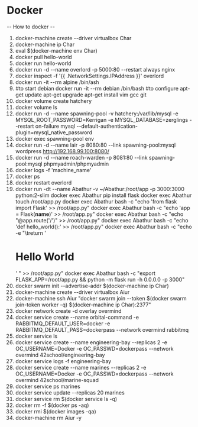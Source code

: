 # Docker

-- How to docker --

1. docker-machine create --driver virtualbox Char
2. docker-machine ip Char
3. eval $(docker-machine env Char)
4. docker pull hello-world
5. docker run hello-world
6. docker run -d --name overlord -p 5000:80 --restart always nginx
7. docker inspect -f '{{ .NetworkSettings.IPAddress }}' overlord
8. docker run -it --rm alpine /bin/ash
9. #to start debian
   docker run -it --rm debian /bin/bash
   #to configure
   apt-get update
   apt-get upgrade
   apt-get install vim gcc git
10. docker volume create hatchery
11. docker volume ls
12. docker run -d --name spawning-pool -v hatchery:/var/lib/mysql -e MYSQL_ROOT_PASSWORD=Kerrigan -e MYSQL_DATABASE=zerglings --restart on-failure mysql --default-authentication-plugin=mysql_native_password
13. docker exec spawning-pool env
14. docker run -d --name lair -p 8080:80 --link spawning-pool:mysql wordpress http://192.168.99.100:8080/
15. docker run -d --name roach-warden -p 8081:80 --link spawning-pool:mysql phpmyadmin/phpmyadmin
16. docker logs -f 'machine_name'
17. docker ps
18. docker restart overlord
19. docker run -dt --name Abathur -v ~/Abathur:/root/app -p 3000:3000 python:2-slim
    docker exec Abathur pip install flask
    docker exec Abathur touch /root/app.py
    docker exec Abathur bash -c "echo 'from flask import Flask' >> /root/app.py"
    docker exec Abathur bash -c "echo 'app = Flask(**name**)' >> /root/app.py"
    docker exec Abathur bash -c "echo \"@app.route('/')\" >> /root/app.py"
    docker exec Abathur bash -c "echo 'def hello_world():' >> /root/app.py"
    docker exec Abathur bash -c "echo -e \"\treturn '<h1>Hello World</h1>' \" >> /root/app.py"
    docker exec Abathur bash -c "export FLASK_APP=/root/app.py && python -m flask run -h 0.0.0.0 -p 3000"
20. docker swarm init --advertise-addr $(docker-machine ip Char)
21. docker-machine create --driver virtualbox Aiur
22. docker-machine ssh Aiur "docker swarm join --token $(docker swarm join-token worker -q) $(docker-machine ip Char):2377"
23. docker network create -d overlay overmind
24. docker service create --name orbital-command -e RABBITMQ_DEFAULT_USER=docker -e RABBITMQ_DEFAULT_PASS=dockerpass --network overmind rabbitmq
25. docker service ls
26. docker service create --name engineering-bay --replicas 2 -e OC_USERNAME=Docker -e OC_PASSWD=dockerpass --network overmind 42school/engineering-bay
27. docker service logs -f engineering-bay
28. docker service create --name marines --replicas 2 -e OC_USERNAME=Docker -e OC_PASSWD=dockerpass --network overmind 42school/marine-squad
29. docker service ps marines
30. docker service update --replicas 20 marines
31. docker service rm $(docker service ls -q)
32. docker rm -f $(docker ps -aq)
33. docker rmi $(docker images -qa)
34. docker-machine rm Aiur -y
